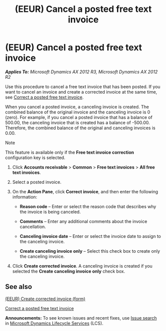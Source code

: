 ﻿---
title: (EEUR) Cancel a posted free text invoice
TOCTitle: (EEUR) Cancel a posted free text invoice
ms:assetid: 70e0f7b6-9008-42fb-9f14-550324ec3638
ms:mtpsurl: https://technet.microsoft.com/en-us/library/JJ730990(v=AX.60)
ms:contentKeyID: 49675232
ms.date: 04/18/2014
mtps_version: v=AX.60
---

# (EEUR) Cancel a posted free text invoice 


_**Applies To:** Microsoft Dynamics AX 2012 R3, Microsoft Dynamics AX 2012 R2_

Use this procedure to cancel a free text invoice that has been posted. If you want to cancel an invoice and create a corrected invoice at the same time, see [Correct a posted free text invoice](correct-a-posted-free-text-invoice.md).

When you cancel a posted invoice, a canceling invoice is created. The combined balance of the original invoice and the canceling invoice is 0 (zero). For example, if you cancel a posted invoice that has a balance of 500.00, the canceling invoice that is created has a balance of -500.00. Therefore, the combined balance of the original and canceling invoices is 0.00.


> [!NOTE]
> <P>This feature is available only if the <STRONG>Free text invoice correction</STRONG> configuration key is selected.</P>



1.  Click **Accounts receivable** \> **Common** \> **Free text invoices** \> **All free text invoices**.

2.  Select a posted invoice.

3.  On the **Action Pane**, click **Correct invoice**, and then enter the following information:
    
      - **Reason code** – Enter or select the reason code that describes why the invoice is being canceled.
    
      - **Comments** – Enter any additional comments about the invoice cancellation.
    
      - **Canceling invoice date** – Enter or select the invoice date to assign to the canceling invoice.
    
      - **Create canceling invoice only** – Select this check box to create only the canceling invoice.

4.  Click **Create corrected invoice**. A canceling invoice is created if you selected the **Create canceling invoice only** check box.

## See also

[(EEUR) Create corrected invoice (form)](https://technet.microsoft.com/en-us/library/jj710746\(v=ax.60\))

[Correct a posted free text invoice](correct-a-posted-free-text-invoice.md)

  
**Announcements:** To see known issues and recent fixes, use [Issue search](http://go.microsoft.com/fwlink/?linkid=389258) in [Microsoft Dynamics Lifecycle Services](http://go.microsoft.com/fwlink/?linkid=306505) (LCS).

